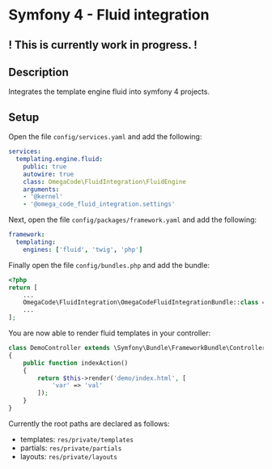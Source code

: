 # Symfony 4 - Fluid integration

## ! This is currently work in progress. !

## Description
Integrates the template engine fluid into symfony 4 projects.

## Setup
Open the file ``config/services.yaml`` and add the following:
````yaml
services:
  templating.engine.fluid:
    public: true
    autowire: true
    class: OmegaCode\FluidIntegration\FluidEngine
    arguments:
    - '@kernel'
    - '@omega_code_fluid_integration.settings'
````
Next, open the file ``config/packages/framework.yaml`` and add the following:
````yaml
framework:
  templating:
    engines: ['fluid', 'twig', 'php']
````
Finally open the file ``config/bundles.php`` and add the bundle:
````php
<?php
return [
    ...
    OmegaCode\FluidIntegration\OmegaCodeFluidIntegrationBundle::class => ['all' => true],
    ...
];
```` 
You are now able to render fluid templates in your controller:
````php
class DemoController extends \Symfony\Bundle\FrameworkBundle\Controller\AbstractController
{
    public function indexAction()
    {
        return $this->render('demo/index.html', [
            'var' => 'val'
        ]);
    }
}
```` 
Currently the root paths are declared as follows:
* templates: ``res/private/templates``
* partials: ``res/private/partials``
* layouts: ``res/private/layouts``